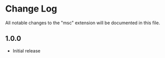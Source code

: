 # Change Log

All notable changes to the "msc" extension will be documented in this file.

## 1.0.0

- Initial release